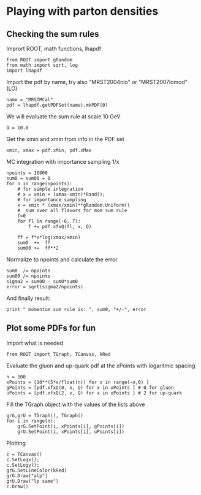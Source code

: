 # Playing with parton densities
## Checking the sum rules
Imprort ROOT, math functions, lhapdf
```
from ROOT import gRandom
from math import sqrt, log
import lhapdf
```
Import the pdf by name, try also "MRST2004nlo" or "MRST2007lomod" (LO)
```
name = "MRSTMCal"	
pdf = lhapdf.getPDFSet(name).mkPDF(0)
```
We will evaluate the sum rule at scale 10 GeV 
```
Q = 10.0
```
Get the xmin and xmin from info in the PDF set
```
xmin, xmax = pdf.xMin, pdf.xMax
```
MC integration with importance sampling 1/x
```
npoints = 10000
sum0 = sum00 = 0
for n in range(npoints):
    # for simple integration
    # x = xmin + (xmax-xmin)*Rand();
    # for importance sampling
    x = xmin * (xmax/xmin)**gRandom.Uniform()
    #  sum over all flavors for mom sum rule
    f=0
    for fl in range(-6, 7):
        f += pdf.xfxQ(fl, x, Q)

    ff = f*x*log(xmax/xmin)
    sum0  +=  ff
    sum00 +=  ff**2
```
Normalize to npoints and calculate the error
```
sum0  /= npoints
sum00 /= npoints
sigma2 = sum00 - sum0*sum0
error = sqrt(sigma2/npoints)
```
And finally result:
```
print " momentum sum rule is: ", sum0, "+/-", error
```
## Plot some PDFs for fun
Import what is needed
```
from ROOT import TGraph, TCanvas, kRed
```
Evaluate the gluon and up-quark pdf at the xPoints with logaritmic spacing
```
n = 100
xPoints = [10**(5*x/float(n)) for x in range(-n,0) ]
gPoints = [pdf.xfxQ(0, x, Q) for x in xPoints ] # 0 for gluon
uPoints = [pdf.xfxQ(2, x, Q) for x in xPoints ] # 2 for up-quark
```
Fill the TGraph object with the values of the lists above
```
grG,grU = TGraph(), TGraph()
for i in range(n):
    grG.SetPoint(i, xPoints[i], gPoints[i])
    grU.SetPoint(i, xPoints[i], uPoints[i])
```
Plotting
```
c = TCanvas()
c.SetLogx();
c.SetLogy();
grG.SetLineColor(kRed)
grG.Draw("alp")
grU.Draw("lp same")
c.Draw()
```
